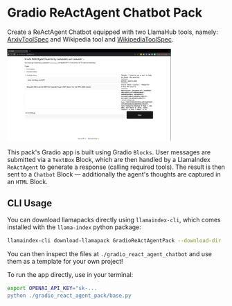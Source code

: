 # Gradio ReActAgent Chatbot Pack

Create a ReActAgent Chatbot equipped with two LlamaHub tools, namely: 
[ArxivToolSpec](https://llamahub.ai/l/tools-arxiv) and Wikipedia tool and
[WikipediaToolSpec](https://llamahub.ai/l/tools-wikipedia).

<img src="gradio-react-agent.png" width="75%">

This pack's Gradio app is built using Gradio `Blocks`. User messages are submitted
via a `TextBox` Block, which are then handled by a LlamaIndex `ReActAgent` to generate a
response (calling required tools). The result is then sent to a `Chatbot` Block —
additionally the agent's thoughts are captured in an `HTML` Block.

## CLI Usage

You can download llamapacks directly using `llamaindex-cli`, which comes installed with the `llama-index` python package:

```bash
llamaindex-cli download-llamapack GradioReActAgentPack --download-dir ./gradio_react_agent_chatbot
```

You can then inspect the files at `./gradio_react_agent_chatbot` and use them as a template for your own project!

To run the app directly, use in your terminal:

```bash
export OPENAI_API_KEY="sk-...
python ./gradio_react_agent_pack/base.py
```

